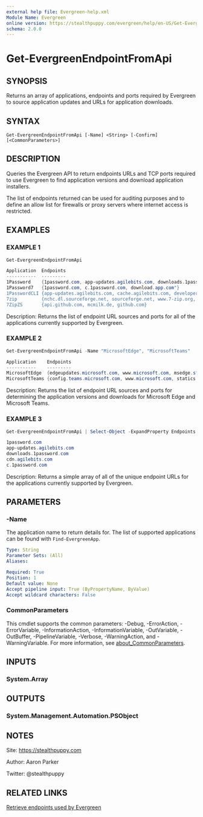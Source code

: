 ```yaml
---
external help file: Evergreen-help.xml
Module Name: Evergreen
online version: https://stealthpuppy.com/evergreen/help/en-US/Get-EvergreenEndpointFromApi/
schema: 2.0.0
---
```


# Get-EvergreenEndpointFromApi

## SYNOPSIS

Returns an array of applications, endpoints and ports required by Evergreen to source application updates and URLs for application downloads.

## SYNTAX

```
Get-EvergreenEndpointFromApi [-Name] <String> [-Confirm] [<CommonParameters>]
```

## DESCRIPTION

Queries the Evergreen API to return endpoints URLs and TCP ports required to use Evergreen to find application versions and download application installers.

The list of endpoints returned can be used for auditing purposes and to define an allow list for firewalls or proxy servers where internet access is restricted.

## EXAMPLES

### EXAMPLE 1

```powershell
Get-EvergreenEndpointFromApi

Application  Endpoints                                                                              Ports
-----------  ---------                                                                              -----
1Password    {1password.com, app-updates.agilebits.com, downloads.1password.com, cdn.agilebits.com} {443}
1Password7   {1password.com, c.1password.com, download.app.com"}                                    {443}
1PasswordCLI {app-updates.agilebits.com, cache.agilebits.com, developer.1password.com}              {443}
7zip         {nchc.dl.sourceforge.net, sourceforge.net, www.7-zip.org, versaweb.dl.sourceforge.net} {443}
7ZipZS       {api.github.com, mcmilk.de, github.com}                                                {443}
```

Description:
Returns the list of endpoint URL sources and ports for all of the applications currently supported by Evergreen.

### EXAMPLE 2

```powershell
Get-EvergreenEndpointFromApi -Name "MicrosoftEdge", "MicrosoftTeams"

Application    Endpoints                                                                              Ports
-----------    ---------                                                                              -----
MicrosoftEdge  {edgeupdates.microsoft.com, www.microsoft.com, msedge.sf.dl.delivery.mp.microsoft.com} {443}
MicrosoftTeams {config.teams.microsoft.com, www.microsoft.com, statics.teams.cdn.office.net}          {443}
```

Description:
Returns the list of endpoint URL sources and ports for determining the application versions and downloads for Microsoft Edge and Microsoft Teams.

### EXAMPLE 3

```powershell
Get-EvergreenEndpointFromApi | Select-Object -ExpandProperty Endpoints -Unique

1password.com
app-updates.agilebits.com
downloads.1password.com
cdn.agilebits.com
c.1password.com
```

Description:
Returns a simple array of all of the unique endpoint URLs for the applications currently supported by Evergreen.

## PARAMETERS

### -Name

The application name to return details for.
The list of supported applications can be found with `Find-EvergreenApp`.

```yaml
Type: String
Parameter Sets: (All)
Aliases:

Required: True
Position: 1
Default value: None
Accept pipeline input: True (ByPropertyName, ByValue)
Accept wildcard characters: False
```

### CommonParameters

This cmdlet supports the common parameters: -Debug, -ErrorAction, -ErrorVariable, -InformationAction, -InformationVariable, -OutVariable, -OutBuffer, -PipelineVariable, -Verbose, -WarningAction, and -WarningVariable. For more information, see [about_CommonParameters](http://go.microsoft.com/fwlink/?LinkID=113216).

## INPUTS

### System.Array

## OUTPUTS

### System.Management.Automation.PSObject

## NOTES

Site: https://stealthpuppy.com

Author: Aaron Parker

Twitter: @stealthpuppy

## RELATED LINKS

[Retrieve endpoints used by Evergreen](https://stealthpuppy.com/evergreen/endpoints/)
